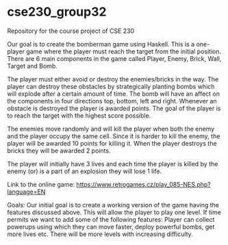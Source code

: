 # cse230_group32
Repository for the course project of CSE 230

Our goal is to create the bomberman game using Haskell. This is a one-player game where the player must reach the target from the initial position. There are 6 main components in the game called Player, Enemy, Brick, Wall, Target and Bomb.

The player must either avoid or destroy the enemies/bricks in the way. The player can destroy these obstacles by strategically planting bombs which will explode after a certain amount of time. The bomb will have an affect on the components in four directions top, bottom, left and right. Whenever an obstacle is destroyed the player is awarded points. The goal of the player is to reach the target with the highest score possible.

The enemies move randomly and will kill the player when both the enemy and the player occupy the same cell. Since it is harder to kill the enemy, the player will be awarded 10 points for killing it. When the player destroys the bricks they will be awarded 2 points.

The player will initially have 3 lives and each time the player is killed by the enemy (or) is a part of an explosion they will lose 1 life.

Link to the online game: https://www.retrogames.cz/play_085-NES.php?language=EN

Goals:
Our initial goal is to create a working version of the game having the features discussed above. This will allow the player to play one level.
If time permits we want to add some of the following features:
Player can collect powerups using which they can move faster, deploy powerful bombs, get more lives etc.
There will be more levels with increasing difficulty.

